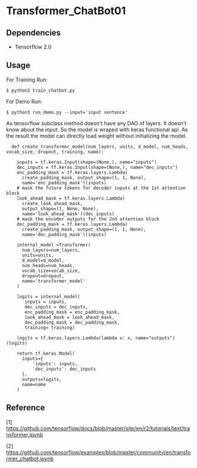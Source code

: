 # Transformer_ChatBot01




## Dependencies

* Tensorflow 2.0


## Usage

For Training Run:

```
$ python3 train_chatbot.py 

```

For Demo Run:

``` 
$ python3 run_demo.py --input='input sentence'

```

As tensorflow subclass method doesn't have any DAG of layers. It doesn't know about the input. So the model is wraped with keras functional api. As the result the model can directly load weight without initializing the model.

```
  def create_transformer_model(num_layers, units, d_model, num_heads, vocab_size, dropout, training, name):

    inputs = tf.keras.Input(shape=(None,), name="inputs")
    dec_inputs = tf.keras.Input(shape=(None,), name="dec_inputs")
    enc_padding_mask = tf.keras.layers.Lambda(
      create_padding_mask, output_shape=(1, 1, None),
      name='enc_padding_mask')(inputs)
    # mask the future tokens for decoder inputs at the 1st attention block
    look_ahead_mask = tf.keras.layers.Lambda(
      create_look_ahead_mask,
      output_shape=(1, None, None),
      name='look_ahead_mask')(dec_inputs)
    # mask the encoder outputs for the 2nd attention block
    dec_padding_mask = tf.keras.layers.Lambda(
      create_padding_mask, output_shape=(1, 1, None),
      name='dec_padding_mask')(inputs)

    internal_model =Transformer(
      num_layers=num_layers,
      units=units,
      d_model=d_model,
      num_heads=num_heads,
      vocab_size=vocab_size,
      dropout=dropout, 
      name='transformer_model'
    )

    logits = internal_model(
       inputs = inputs,
       dec_inputs = dec_inputs, 
       enc_padding_mask = enc_padding_mask, 
       look_ahead_mask = look_ahead_mask, 
       dec_padding_mask = dec_padding_mask,
       training= training)

    logits = tf.keras.layers.Lambda(lambda x: x, name="outputs")(logits)

    return tf.keras.Model(
      inputs={
          'inputs': inputs, 
          'dec_inputs': dec_inputs
      }, 
      outputs=logits, 
      name=name
    )
```

## Reference

[1] https://github.com/tensorflow/docs/blob/master/site/en/r2/tutorials/text/transformer.ipynb

[2] https://github.com/tensorflow/examples/blob/master/community/en/transformer_chatbot.ipynb


